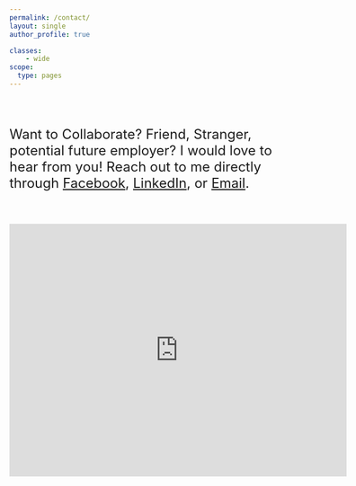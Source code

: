 ```yaml
---
permalink: /contact/
layout: single
author_profile: true

classes:
    - wide
scope:
  type: pages
---
```


<font size="+2">

<br>

Want to Collaborate? Friend, Stranger, potential future employer? I would love to hear from you! Reach out to me directly through <i class="fab fa-facebook-square"></i><a href="https://www.facebook.com/sannadate">Facebook</a>, <i class="fab fa-linkedin"></i> <a href="https://www.linkedin.com/in/saurabhannadate93/">LinkedIn</a>, or <i class="fas fa-fw fa-envelope-square"></i><a href="mailto:saurabhannadate2020@u.northwestern.edu">Email</a>.

</font>

<br>
<br>

<iframe src="https://www.google.com/maps/embed?pb=!1m18!1m12!1m3!1d3104.1650113210994!2d-77.234105685372!3d38.92020575320575!2m3!1f0!2f0!3f0!3m2!1i1024!2i768!4f13.1!3m3!1m2!1s0x89b64b85425d7d3d%3A0x7aebd187f010361b!2sLumen%20Apartment%20Homes!5e0!3m2!1sen!2sus!4v1586729895704!5m2!1sen!2sus" width="600" height="450" frameborder="0" style="border:0;" allowfullscreen="" aria-hidden="false" tabindex="0"></iframe>




